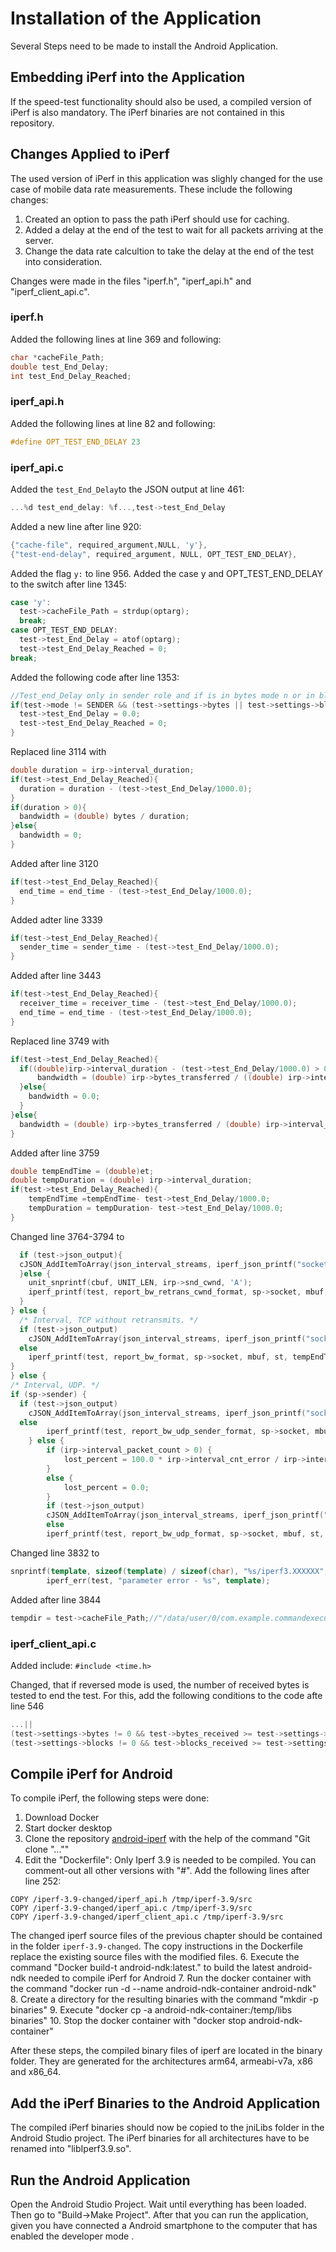 # Installation of the Application
Several Steps need to be made to install the Android Application.
## Embedding iPerf into the Application
If the speed-test functionality should also be used, a compiled version of iPerf is also mandatory. The iPerf binaries are not contained in this repository.

## Changes Applied to iPerf
The used version of iPerf in this application was slighly changed for the use case of mobile data rate measurements. 
These include the following changes: 
1. Created an option to pass the path iPerf should use for caching. 
2. Added a delay at the end of the test to wait for all packets arriving at the server.
3. Change the data rate calcultion to take the delay at the end of the test into consideration.

Changes were made in the files "iperf.h", "iperf_api.h" and "iperf_client_api.c". 

### iperf.h
Added the following lines at line 369 and following:

```c++
char *cacheFile_Path;
double test_End_Delay;
int test_End_Delay_Reached;
```
### iperf_api.h
Added the following lines at line 82 and following:

```c++
#define OPT_TEST_END_DELAY 23
```
### iperf_api.c
Added the `test_End_Delay`to the JSON output at line 461:
```c++
...%d test_end_delay: %f...,test->test_End_Delay
```
Added a new line after line 920:
```c++
{"cache-file", required_argument,NULL, 'y'},
{"test-end-delay", required_argument, NULL, OPT_TEST_END_DELAY},
```
Added the flag `y:` to line 956.
Added the case y and OPT_TEST_END_DELAY to the switch after line 1345:
```c++
case 'y':
  test->cacheFile_Path = strdup(optarg);
  break;
case OPT_TEST_END_DELAY:
  test->test_End_Delay = atof(optarg);
  test->test_End_Delay_Reached = 0;
break;	
```
Added the following code after line 1353:
```c++
//Test_end_Delay only in sender role and if is in bytes mode n or in blocks mode
if(test->mode != SENDER && (test->settings->bytes || test->settings->blocks)){
  test->test_End_Delay = 0.0;
  test->test_End_Delay_Reached = 0;
}
```
Replaced line 3114 with
```c++
double duration = irp->interval_duration;
if(test->test_End_Delay_Reached){
  duration = duration - (test->test_End_Delay/1000.0);
}
if(duration > 0){
  bandwidth = (double) bytes / duration;
}else{
  bandwidth = 0;
}
```
Added after line 3120
```c++
if(test->test_End_Delay_Reached){
  end_time = end_time - (test->test_End_Delay/1000.0);
}
```
Added adter line 3339
```c++
if(test->test_End_Delay_Reached){
  sender_time = sender_time - (test->test_End_Delay/1000.0);
}
```
Added after line 3443
```c++
if(test->test_End_Delay_Reached){
  receiver_time = receiver_time - (test->test_End_Delay/1000.0);
  end_time = end_time - (test->test_End_Delay/1000.0);
}
```
Replaced line 3749 with
```c++
if(test->test_End_Delay_Reached){
  if((double)irp->interval_duration - (test->test_End_Delay/1000.0) > 0){
      bandwidth = (double) irp->bytes_transferred / ((double) irp->interval_duration- (test->test_End_Delay/1000.0) );
  }else{
    bandwidth = 0.0;
  }
}else{
  bandwidth = (double) irp->bytes_transferred / (double) irp->interval_duration;
}
```
Added after line 3759
```c++
double tempEndTime = (double)et;
double tempDuration = (double) irp->interval_duration;
if(test->test_End_Delay_Reached){
	tempEndTime =tempEndTime- test->test_End_Delay/1000.0;
	tempDuration = tempDuration- test->test_End_Delay/1000.0;
}
```
Changed line 3764-3794 to
```c++
  if (test->json_output){		
  cJSON_AddItemToArray(json_interval_streams, iperf_json_printf("socket: %d  start: %f  end: %f  seconds: %f  bytes: %d  bits_per_second: %f  retransmits: %d  snd_cwnd:  %d  rtt:  %d  rttvar: %d  pmtu: %d  omitted: %b sender: %b", (int64_t) sp->socket, (double) st, tempEndTime, tempDuration, (int64_t) irp->bytes_transferred, bandwidth * 8, (int64_t) irp->interval_retrans, (int64_t) irp->snd_cwnd, (int64_t) irp->rtt, (int64_t) irp->rttvar, (int64_t) irp->pmtu, irp->omitted, sp->sender));
  }else {
    unit_snprintf(cbuf, UNIT_LEN, irp->snd_cwnd, 'A');
    iperf_printf(test, report_bw_retrans_cwnd_format, sp->socket, mbuf, st, tempEndTime, ubuf, nbuf, irp->interval_retrans, cbuf, irp->omitted?report_omitted:"");
  }
} else {
  /* Interval, TCP without retransmits. */
  if (test->json_output)
    cJSON_AddItemToArray(json_interval_streams, iperf_json_printf("socket: %d  start: %f  end: %f  seconds: %f  bytes: %d  bits_per_second: %f  omitted: %b sender: %b", (int64_t) sp->socket, (double) st, tempEndTime, tempDuration, (int64_t) irp->bytes_transferred, bandwidth * 8, irp->omitted, sp->sender));
  else
    iperf_printf(test, report_bw_format, sp->socket, mbuf, st, tempEndTime, ubuf, nbuf, irp->omitted?report_omitted:"");
}
} else {
/* Interval, UDP. */
if (sp->sender) {
  if (test->json_output)
    cJSON_AddItemToArray(json_interval_streams, iperf_json_printf("socket: %d  start: %f  end: %f  seconds: %f  bytes: %d  bits_per_second: %f  packets: %d  omitted: %b sender: %b", (int64_t) sp->socket, (double) st, tempEndTime, tempDuration, (int64_t) irp->bytes_transferred, bandwidth * 8, (int64_t) irp->interval_packet_count, irp->omitted, sp->sender));  
  else
		iperf_printf(test, report_bw_udp_sender_format, sp->socket, mbuf, st, tempEndTime, ubuf, nbuf, zbuf, irp->interval_packet_count, irp->omitted?report_omitted:"");
	} else {
	    if (irp->interval_packet_count > 0) {
	    	lost_percent = 100.0 * irp->interval_cnt_error / irp->interval_packet_count;
	    }
	    else {
		    lost_percent = 0.0;
	    }
	    if (test->json_output)
		cJSON_AddItemToArray(json_interval_streams, iperf_json_printf("socket: %d  start: %f  end: %f  seconds: %f  bytes: %d  bits_per_second: %f  jitter_ms: %f  lost_packets: %d  packets: %d  lost_percent: %f  omitted: %b sender: %b", (int64_t) sp->socket, (double) st, tempEndTime, tempDuration, (int64_t) irp->bytes_transferred, bandwidth * 8, (double) irp->jitter * 1000.0, (int64_t) irp->interval_cnt_error, (int64_t) irp->interval_packet_count, (double) lost_percent, irp->omitted, sp->sender));
	    else
		iperf_printf(test, report_bw_udp_format, sp->socket, mbuf, st, tempEndTime, ubuf, nbuf, irp->jitter * 1000.0, irp->interval_cnt_error, irp->interval_packet_count, lost_percent, irp->omitted?report_omitted:"");
```
Changed line 3832 to
```c++
snprintf(template, sizeof(template) / sizeof(char), "%s/iperf3.XXXXXX", tempdir);
		iperf_err(test, "parameter error - %s", template);
```
Added after line 3844
```c++
tempdir = test->cacheFile_Path;//"/data/user/0/com.example.commandexecutiontest/cache";
```
### iperf_client_api.c
Added include: `#include <time.h>`

Changed, that if reversed mode is used, the number of received bytes is tested to end the test. For this, add the following conditions to the code afte line 546
```c++
...||
(test->settings->bytes != 0 && test->bytes_received >= test->settings->bytes) ||
(test->settings->blocks != 0 && test->blocks_received >= test->settings->blocks
```

## Compile iPerf for Android
To compile iPerf, the following steps were done:

1. Download Docker
2. Start docker desktop
3. Clone the repository [android-iperf](https://github.com/KnightWhoSayNi/android-iperf) with the help of the command "Git clone "...""
4. Edit the "Dockerfile": Only Iperf 3.9 is needed to be compiled. You can comment-out all other versions with "#". Add the following lines after line 252: 
  ```
  COPY /iperf-3.9-changed/iperf_api.h /tmp/iperf-3.9/src
  COPY /iperf-3.9-changed/iperf_api.c /tmp/iperf-3.9/src
  COPY /iperf-3.9-changed/iperf_client_api.c /tmp/iperf-3.9/src
  ```
  The changed iperf source files of the previous chapter should be contained in the folder `iperf-3.9-changed`. The copy instructions in the Dockerfile replace the existing source files with the modified files.
6. Execute the command "Docker build-t android-ndk:latest." to build the latest android-ndk needed to compile iPerf for Android
7. Run the docker container with the command "docker run -d --name android-ndk-container android-ndk"
8. Create a directory for the resulting binaries with the command "mkdir -p binaries"
9. Execute "docker cp -a android-ndk-container:/temp/libs binaries"
10. Stop the docker container with "docker stop android-ndk-container"

After these steps, the compiled binary files of iperf are located in the binary folder. They are generated for the architectures arm64, armeabi-v7a, x86 and x86_64.

## Add the iPerf Binaries to the Android Application
The compiled iPerf binaries should now be copied to the jniLibs folder in the Android Studio project. The iPerf binaries for all architectures have to be renamed into "libIperf3.9.so". 

## Run the Android Application
Open the Android Studio Project. Wait until everything has been loaded. Then go to "Build->Make Project". After that you can run the application, given you have connected a Android smartphone to the computer that has enabled the developer mode .

